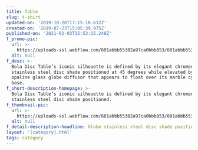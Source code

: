 ```yaml
---
title: Table
slug: t-shirt
updated-on: '2019-10-20T17:15:10.612Z'
created-on: '2019-07-23T15:05:39.975Z'
published-on: '2021-02-03T15:53:15.248Z'
f_promo-pic:
  url: >-
    https://uploads-ssl.webflow.com/601abbb55382a97ca0bbb853/601abbb55382a9a90abbbac0_060-Circa_Floor_Pedestal_Environ_300.jpg
  alt: null
f_desc: >-
  Bola Disc Table’s iconic silhouette is defined by its elegant chromed
  stainless steel disc shade positioned at 45 degrees while elevated by an
  opaline glass globe diffusor that appears to float over its marble cylinder
  base. 
f_short-description-homepage: >-
  Bola Disc Table’s iconic silhouette is defined by its elegant chromed
  stainless steel disc shade positioned.
f_thumbnail-pic:
  url: >-
    https://uploads-ssl.webflow.com/601abbb55382a97ca0bbb853/601abbb55382a95985bbbacd_070-Cielo_SatinAluminumEnv_300.jpg
  alt: null
f_detail-description-headline: Globe stainless steel disc shade positioned
layout: '[category].html'
tags: category
---
```



